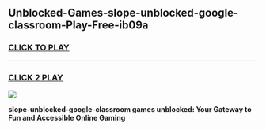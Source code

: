 
## Unblocked-Games-slope-unblocked-google-classroom-Play-Free-ib09a
<h3>
<a href="https://premium76.site?title=slope-unblocked-google-classroom&ref=21A">CLICK TO PLAY</a></h3>
<hr>

<h3>
<a href="https://premium76.site?title=slope-unblocked-google-classroom&ref=21A">CLICK 2 PLAY</a>
  
</h3>

<a href="https://premium76.site?title=slope-unblocked-google-classroom&ref=21A"><img src="https://clearcache.store/games.png"></a>


**slope-unblocked-google-classroom games unblocked: Your Gateway to Fun and Accessible Online Gaming**

